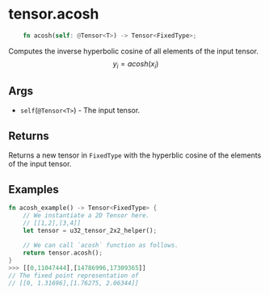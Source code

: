 # tensor.acosh

```rust 
    fn acosh(self: @Tensor<T>) -> Tensor<FixedType>;
```

Computes the inverse hyperbolic cosine of all elements of the input tensor.
$$
y_i=acosh({x_i})
$$

## Args

* `self`(`@Tensor<T>`) - The input tensor.

## Returns

Returns a new tensor in `FixedType` with the hyperblic cosine of the elements of the input tensor.

## Examples

```rust
fn acosh_example() -> Tensor<FixedType> {
    // We instantiate a 2D Tensor here.
    // [[1,2],[3,4]]
    let tensor = u32_tensor_2x2_helper();
		
    // We can call `acosh` function as follows.
    return tensor.acosh();
}
>>> [[0,11047444],[14786996,17309365]]
// The fixed point representation of
// [[0, 1.31696],[1.76275, 2.06344]]
```
